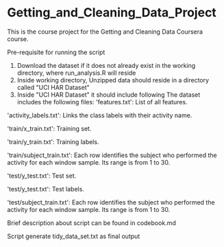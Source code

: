 # Getting_and_Cleaning_Data_Project

This is the course project for the Getting and Cleaning Data Coursera course. 

Pre-requisite for running the script

1. Download the dataset if it does not already exist in the working directory, where run_analysis.R will reside
2. Inside working directory, Unzipped data should reside in a directory called "UCI HAR Dataset"
3. Inside "UCI HAR Dataset" it should include following
The dataset includes the following files:
 'features.txt': List of all features.

 'activity_labels.txt': Links the class labels with their activity name.
 
 'train/x_train.txt': Training set.
 
 'train/y_train.txt': Training labels.
 
 'train/subject_train.txt': Each row identifies the subject who performed the activity for each window sample. Its range is from 1 to 30. 
 
 'test/y_test.txt': Test set.
 
 'test/y_test.txt': Test labels.
 
 'test/subject_train.txt': Each row identifies the subject who performed the activity for each window sample. Its range is from 1 to 30. 

Brief description about script can be found in codebook.md

Script generate tidy_data_set.txt as final output
